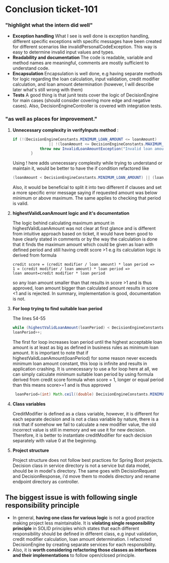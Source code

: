 # Conclusion ticket-101

### "highlight what the intern did well"
- <b>Exception handling</b> What I see is well done is exception handling, different specific exceptions with specific messages have been created 
for different scenarios like invalidPersonalCodeException.
This way is easy to determine invalid input values and types. 
- <b>Readability and documentation </b>The code is readable, variable and method names are meaningful, comments are mostly sufficient to understand code. 
- <b>Encapsulation </b> Encapsulation is well done, e.g having separate methods for logic 
regarding the loan calculation,  input validation, credit modifier calculation, and loan amount  determination (however, I will describe later what's still wrong with them)
- <b>Tests</b> A good thing is that junit tests cover the logic of DecisionEngine for main cases (should consider covering more edge and negative cases). Also, DecisionEngineController is covered with integration tests.


### "as well as places for improvement."

1. <b>Unnecessary complexity in verifyInputs method</b>  :
    ```java
    if (!(DecisionEngineConstants.MINIMUM_LOAN_AMOUNT <= loanAmount)
                    || !(loanAmount <= DecisionEngineConstants.MAXIMUM_LOAN_AMOUNT)) {
                throw new InvalidLoanAmountException("Invalid loan amount!");
            }
    ```
    Using ! here adds unnecessary complexity while trying to understand or maintain it, would be 
    better to have the if condition refactored like 
    ```java
    (loanAmount < DecisionEngineConstants.MINIMUM_LOAN_AMOUNT) || (loanAmount > DecisionEngineConstants.MAXIMUM_LOAN_AMOUNT)
     ```
    Also, it would be beneficial to split it into two different if clauses and set a more specific error message saying if requested amount was below minimum or above maximum.
    The same applies to checking that period is valid.


2.  <b>highestValidLoanAmount logic and it's documentation</b> 

    The logic behind calculating maximum amount in highestValidLoanAmount was not clear at first glance and is different from intuitive approach based on ticket, it would have been good
    to have clearly stated in comments or by the way the calculation is done that it finds the maximum amount which could be given as loan with defined period and still having credit score >1
    e.g its calculation logic is derived from formula 
     ```
    credit score = (credit modifier / loan amount) * loan period =>
     1 = (credit modifier / loan amount) * loan period =>
     loan amount=credit modifier * loan period
     ```
    so any loan amount smaller than that results in score >1 and is thus approved, loan amount bigger than calculated amount results in score <1 and is rejected. In summary, implementation is good, documentation is not.



3. <b>For loop trying to find suitable loan period</b> 

    The lines 54-55
    ```java
    while (highestValidLoanAmount(loanPeriod) < DecisionEngineConstants.MINIMUM_LOAN_AMOUNT) {
    loanPeriod++;
    ```
    The first for loop increases loan period until the highest acceptable loan amount is at least as big as defined in business rules as minimum loan amount.
    It is important to note that if highestValidLoanAmount(loanPeriod) for some reason never exceeds minimum loan amount constant, this loop is infinite and results in application crashing.
    It is unnecessary to use a for loop here at all, we can simply calculate minimum suitable loan period by using formula 
    derived from credit score formula when score = 1, longer or equal period than this means score>=1 and is thus approved
   ```java
    loanPeriod=(int) Math.ceil((double) DecisionEngineConstants.MINIMUM_LOAN_AMOUNT / creditModifier)
    ```

4. <b>Class variables</b>

   CreditModifier is defined as a class variable, however, it is different for each separate decision and is not a class 
   variable by nature, there is a risk that if somehow we fail to calculate a new modifier value, the old incorrect value is 
   still in memory and we use it for new decision.
   Therefore, it is better to instantiate creditModifier for each decision separately with value 0 at the beginning.


5. <b>Project structure</b>

    Project structure does not follow best practices for Spring Boot projects. Decision class in service directory is not a 
    service but data model, should be in model's directory. The same goes with DecisionRequest and DecisionResponse, i'd move
    them to models directory and rename endpoint directory as controller.


## The biggest issue is with following single responsibility principle
- In general, <b>having one class for various logic</b> is not a good practice making project less maintainable. It is <b>violating single responsibility principle</b> in SOLID principles
which states that each different responsibility should be defined in different class, e.g input validation, credit modifier calculation, loan amount determination.
I refactored DecisionEngine by creating separate services for each responsibility. 
- Also, it is <b>worth considering refactoring
those classes as interfaces and their implementations</b> to follow open/closed principle.